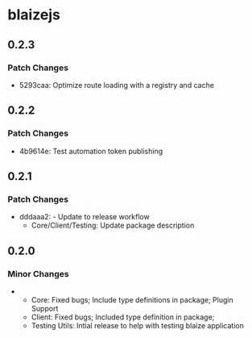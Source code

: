 # blaizejs

## 0.2.3

### Patch Changes

- 5293caa: Optimize route loading with a registry and cache

## 0.2.2

### Patch Changes

- 4b9614e: Test automation token publishing

## 0.2.1

### Patch Changes

- dddaaa2: - Update to release workflow
  - Core/Client/Testing: Update package description

## 0.2.0

### Minor Changes

- - Core: Fixed bugs; Include type definitions in package; Plugin Support
  - Client: Fixed bugs; Included type definition in package;
  - Testing Utils: Intial release to help with testing blaize application
